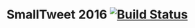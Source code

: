 SmallTweet 2016 [![Build Status](https://travis-ci.org/HPI-SWA-Teaching/SmallTweet.svg)](https://travis-ci.org/HPI-SWA-Teaching/SWT16-Project-16)
===================
